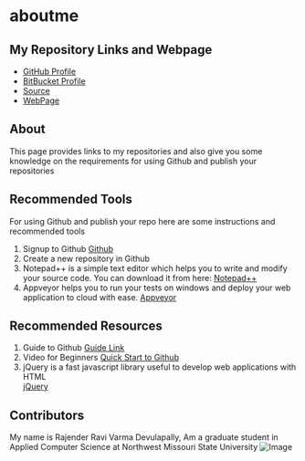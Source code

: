 # aboutme

## My Repository Links and Webpage
- [GitHub Profile](https://github.com/RavivarmaDevulapally)
- [BitBucket Profile](https://bitbucket.org/ravivarmadevulapally)
- [Source](https://github.com/RavivarmaDevulapally/aboutme)
- [WebPage](https://ravivarmadevulapally.github.io/aboutme)

## About
This page provides links to my repositories and also give you some knowledge on the requirements for using Github and publish your repositories

## Recommended Tools
For using Github and publish your repo here are some instructions and recommended tools 
1. Signup to Github [Github](https://github.com/)
1. Create a new repository in Github
1. Notepad++ is a simple text editor which helps you to write and modify your source code. You can download it from here:
	[Notepad++](https://notepad-plus-plus.org/download/v7.6.2.html)
1. Appveyor helps you to run your tests on windows and deploy your web application to cloud with ease. 
	[Appveyor](https://github.com/marketplace/appveyor)

## Recommended Resources
1. Guide to Github [Guide Link](https://guides.github.com/)
1. Video for Beginners 
	[Quick Start to Github](https://resources.github.com/webcasts/Quick-start-guide-to-GitHub)
1. jQuery is a fast javascript library useful to develop web applications with HTML  
	[jQuery](https://jquery.com/) 	  

## Contributors
My name is Rajender Ravi Varma Devulapally, Am a graduate student in Applied Computer Science at Northwest Missouri State University
![Image](http://news.bbcimg.co.uk/news/special/2015/newsspec_10077/content/english/img/1024/future_of_news.jpg)